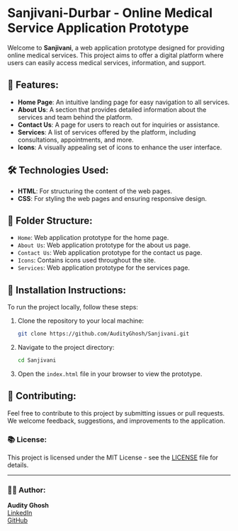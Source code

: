 # Sanjivani-Durbar - Online Medical Service Application Prototype

Welcome to **Sanjivani**, a web application prototype designed for providing online medical services. This project aims to offer a digital platform where users can easily access medical services, information, and support.

## 🚀 Features:
- **Home Page**: An intuitive landing page for easy navigation to all services.
- **About Us**: A section that provides detailed information about the services and team behind the platform.
- **Contact Us**: A page for users to reach out for inquiries or assistance.
- **Services**: A list of services offered by the platform, including consultations, appointments, and more.
- **Icons**: A visually appealing set of icons to enhance the user interface.

## 🛠️ Technologies Used:
- **HTML**: For structuring the content of the web pages.
- **CSS**: For styling the web pages and ensuring responsive design.
  
## 📂 Folder Structure:
- `Home`: Web application prototype for the home page.
- `About Us`: Web application prototype for the about us page.
- `Contact Us`: Web application prototype for the contact us page.
- `Icons`: Contains icons used throughout the site.
- `Services`: Web application prototype for the services page.

## 🌱 Installation Instructions:
To run the project locally, follow these steps:
1. Clone the repository to your local machine:
   ```bash
   git clone https://github.com/AudityGhosh/Sanjivani.git
   ```
2. Navigate to the project directory:
   ```bash
   cd Sanjivani
   ```
3. Open the `index.html` file in your browser to view the prototype.

## 🤝 Contributing:
Feel free to contribute to this project by submitting issues or pull requests. We welcome feedback, suggestions, and improvements to the application.

### 📚 License:
This project is licensed under the MIT License - see the [LICENSE](LICENSE) file for details.

---

### 🧑‍💻 Author:
**Audity Ghosh**  
[LinkedIn](https://www.linkedin.com/in/AudityGhosh)  
[GitHub](https://github.com/AudityGhosh)
